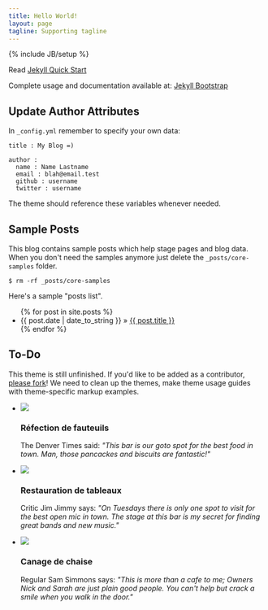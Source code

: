 ```yaml
---
title: Hello World!
layout: page
tagline: Supporting tagline
---
```


{% include JB/setup %}

Read [Jekyll Quick Start](http://jekyllbootstrap.com/usage/jekyll-quick-start.html)

Complete usage and documentation available at: [Jekyll Bootstrap](http://jekyllbootstrap.com)

## Update Author Attributes

In `_config.yml` remember to specify your own data:
    
    title : My Blog =)
    
    author :
      name : Name Lastname
      email : blah@email.test
      github : username
      twitter : username

The theme should reference these variables whenever needed.
    
## Sample Posts

This blog contains sample posts which help stage pages and blog data.
When you don't need the samples anymore just delete the `_posts/core-samples` folder.

    $ rm -rf _posts/core-samples

Here's a sample "posts list".

<ul class="posts">
  {% for post in site.posts %}
    <li><span>{{ post.date | date_to_string }}</span> &raquo; <a href="{{ BASE_PATH }}{{ post.url }}">{{ post.title }}</a></li>
  {% endfor %}
</ul>

## To-Do

This theme is still unfinished. If you'd like to be added as a contributor, [please fork](http://github.com/plusjade/jekyll-bootstrap)!
We need to clean up the themes, make theme usage guides with theme-specific markup examples.

<div class="row-fluid">
<ul class="thumbnails">
  <li class="span4">
    <div class="thumbnail">
      <img src="/img/food.jpg" class="spinto-editable" id="food-image" />
      <div class="caption spinto-editable" id="left-column">
        <h3>Réfection de fauteuils</h3>
        <p>The Denver Times said: <i>"This bar is our
          goto spot for the best food in town. Man, those pancackes
          and biscuits are fantastic!"</i></p>
      </div>
    </div>
  </li>
  <li class="span4">
    <div class="thumbnail">
      <img src="/img/band.jpg" class="spinto-editable" id="band-image" />
      <div class="caption spinto-editable" id="middle-column">
        <h3>Restauration de tableaux</h3>
        <p>Critic Jim Jimmy says: <i>"On Tuesdays there is only
          one spot to visit for the best open mic in town. The
          stage at this bar is my secret for finding great bands
          and new music."</i></p>
      </div>
    </div>
  </li>
  <li class="span4">
    <div class="thumbnail">
      <img src="/img/fun.jpg" class="spinto-editable" id="fun-image" />
      <div class="caption spinto-editable" id="right-column">
        <h3>Canage de chaise</h3>
        <p>Regular Sam Simmons says: <i>"This is more than a
          cafe to me; Owners Nick and Sarah are just plain
          good people. You can't help but crack a smile when
          you walk in the door."</i></p>
      </div>
    </div>
  </li>
</ul>
</div>


